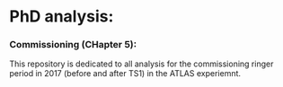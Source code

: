 
# PhD analysis:


### Commissioning (CHapter 5):

This repository is dedicated to all analysis for the commissioning ringer period in 2017 (before and after TS1) in the
ATLAS experiemnt.

